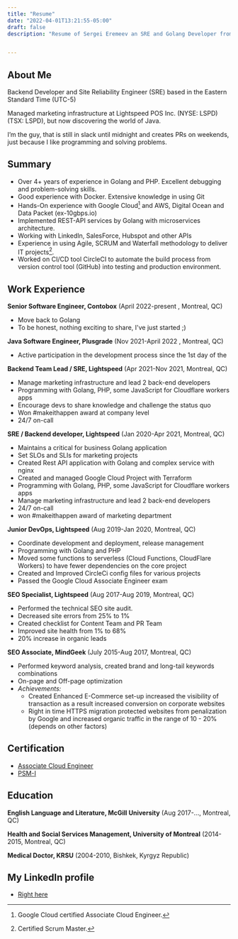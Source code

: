 ```yaml
---
title: "Resume"
date: "2022-04-01T13:21:55-05:00"
draft: false
description: "Resume of Sergei Eremeev an SRE and Golang Developer from North America, Canada, Montreal - UTC-5"


---
```

## About Me
Backend Developer and Site Reliability Engineer (SRE) based in the Eastern Standard Time (UTC-5)

Managed marketing infrastructure at Lightspeed POS Inc. (NYSE: LSPD) (TSX: LSPD), but now discovering the world of Java.

I’m the guy, that is still in slack until midnight and creates PRs on weekends, just because I like programming and solving problems.

## Summary

* Over 4+ years of experience in Golang and PHP. Excellent debugging and problem-solving skills.
* Good experience with Docker. Extensive knowledge in using Git
* Hands-On experience with Google Cloud[^1] and AWS, Digital Ocean and Data Packet (ex-10gbps.io)
* Implemented REST-API services by Golang with microservices architecture.
* Working with LinkedIn, SalesForce, Hubspot and other APIs  
* Experience in using Agile, SCRUM and Waterfall methodology to deliver IT projects[^2].
* Worked on CI/CD tool CircleCI to automate the build process from version control tool (GitHub) into testing and production environment.


## Work Experience

**Senior Software Engineer, Contobox** (April 2022-present , Montreal, QC)
- Move back to Golang  
- To be honest, nothing exciting to share, I've just started ;)

**Java Software Engineer, Plusgrade** (Nov 2021-April 2022 , Montreal, QC)
- Active participation in the development process since the 1st day of the

**Backend Team Lead / SRE, Lightspeed** (Apr 2021-Nov 2021, Montreal, QC)

- Manage marketing infrastructure and lead 2 back-end developers
- Programming with Golang, PHP, some JavaScript for Cloudflare workers apps
- Encourage devs to share knowledge and challenge the status quo
- Won #makeithappen award at company level 
- 24/7 on-call

**SRE / Backend developer, Lightspeed** (Jan 2020-Apr 2021, Montreal, QC)

- Maintains a critical for business Golang application
- Set SLOs and SLIs for marketing projects
- Created Rest API application with Golang and complex service with nginx
- Created and managed Google Cloud Project with Terraform
- Programming with Golang, PHP, some JavaScript for Cloudflare workers apps
- Manage marketing infrastructure and lead 2 back-end developers
- 24/7 on-call
- won #makeithappen award of marketing department

**Junior DevOps, Lightspeed** (Aug 2019-Jan 2020, Montreal, QC)
- Coordinate development and deployment, release management
- Programming with Golang and PHP
- Moved some functions to serverless (Cloud Functions, CloudFlare Workers) to have fewer dependencies on the core project
- Created and Improved CircleCi config files for various projects
- Passed the Google Cloud Associate Engineer exam

**SEO Specialist, Lightspeed** (Aug 2017-Aug 2019, Montreal, QC)
- Performed the technical SEO site audit.
- Decreased site errors from 25% to 1%
- Created checklist for Content Team and PR Team
- Improved site health from 1% to 68%
- 20% increase in organic leads

**SEO Associate, MindGeek** (July 2015-Aug 2017, Montreal, QC)
- Performed keyword analysis, created brand and long-tail keywords combinations
- On-page and Off-page optimization
- *Achievements:*
    - Created  Enhanced E-Commerce set-up increased the visibility of transaction as a result increased conversion on corporate websites
    - Right in time HTTPS migration protected websites from penalization by Google and increased organic traffic in the range of 10 - 20%  (depends on other factors)


## Certification
* [Associate Cloud Engineer](https://www.credential.net/f078a103-12ac-4beb-b346-ff0c93158e06)
* [PSM-I](https://www.scrum.org/user/310843)

## Education
**English Language and Literature, McGill University** (Aug 2017-..., Montreal, QC)

**Health and Social Services Management, University of Montreal** (2014-2015, Montreal, QC)

**Medical Doctor, KRSU** (2004-2010, Bishkek, Kyrgyz Republic)

## My LinkedIn profile
* [Right here](https://www.linkedin.com/in/sergeeremeev/)


[^1]: Google Cloud certified Associate Cloud Engineer.
[^2]: Certified Scrum Master.
